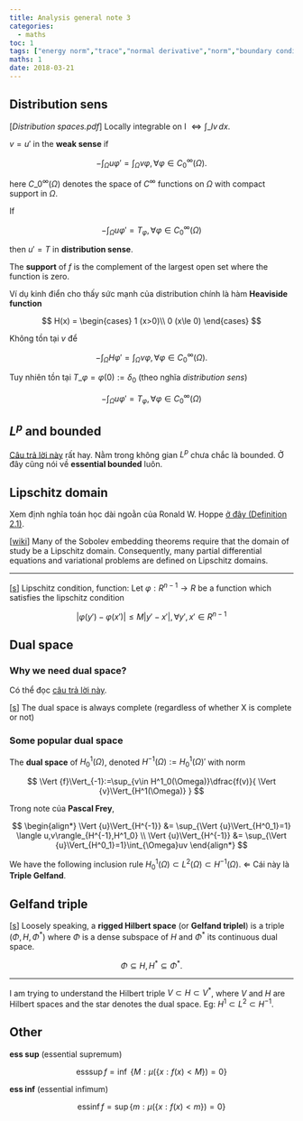 ```yaml
---
title: Analysis general note 3
categories:
  - maths
toc: 1
tags: ["energy norm","trace","normal derivative","norm","boundary condition","wellposed","convergence","stokes"]
maths: 1
date: 2018-03-21
---
```


## Distribution sens

[*Distribution spaces.pdf*] Locally integrable on I $\Leftrightarrow \int\_I v\, dx$.

$v=u'$ in the **weak sense** if 

$$
-\int_{\Omega} u\varphi' = \int_{\Omega}v \varphi, \forall \varphi \in C_0^{\infty}(\Omega).
$$

here $C\_0^{\infty}(\Omega)$ denotes the space of $C^{\infty}$ functions on $\Omega$ with compact support in $\Omega$.

If 

$$-\int_{\Omega} u \varphi' = T_{\varphi}, \forall \varphi\in C_0^{\infty}(\Omega)$$ 

then $u'=T$ in **distribution sense**.

The **support** of $f$ is the complement of the largest open set where the function is zero.

Ví dụ kinh điển cho thấy sức mạnh của distribution chính là hàm **Heaviside function**

$$
H(x) = \begin{cases} 1 (x>0)\\ 0 (x\le 0) \end{cases}
$$

Không tồn tại $v$ để 

$$
-\int_{\Omega} H\varphi' = \int_{\Omega}v \varphi, \forall \varphi \in C_0^{\infty}(\Omega).
$$

Tuy nhiên tồn tại $T\_{\varphi}=\varphi(0):=\delta_0$ (theo nghĩa *distribution sens*)

$$-\int_{\Omega} u \varphi' = T_{\varphi}, \forall \varphi\in C_0^{\infty}(\Omega)$$ 


## $L^p$ and bounded

[Câu trả lời này](https://math.stackexchange.com/questions/605162/are-functions-in-lp-space-always-bounded/608037#608037) rất hay. Nằm trong không gian $L^p$ chưa chắc là bounded. Ở đây cũng nói về **essential bounded** luôn.

## Lipschitz domain

Xem định nghĩa toán học dài ngoằn của Ronald W. Hoppe [ở đây (Definition 2.1)](https://www.math.uh.edu/~rohop/Fall_16/downloads/Chapter2.pdf).

[[wiki](https://en.wikipedia.org/wiki/Lipschitz_domain)] Many of the Sobolev embedding theorems require that the domain of study be a Lipschitz domain. Consequently, many partial differential equations and variational problems are defined on Lipschitz domains.

---

[[s](https://pdfs.semanticscholar.org/97e4/326291627c848a7a4f926cbc73eef3f11b28.pdf)] Lipschitz condition, function: Let $\varphi: R^{n-1} \to R$ be a function which satisfies the lipschitz condition

$$
\vert \varphi(y') - \varphi(x') \vert \le M \vert y'-x'\vert, \forall y',x' \in R^{n-1}
$$

## Dual space

### Why we need dual space?

Có thể đọc [câu trả lời này](https://math.stackexchange.com/questions/670159/why-do-we-need-dual-space).

[[s](https://math.stackexchange.com/questions/670159/why-do-we-need-dual-space)] The dual space is always complete (regardless of whether X is complete or not)

### Some popular dual space

The **dual space** of $H^1_0(\Omega)$, denoted $H^{-1}(\Omega):=H^1_0(\Omega)'$ with norm 

$$
\Vert {f}\Vert_{-1}:=\sup_{v\in H^1_0(\Omega)}\dfrac{f(v)}{ \Vert {v}\Vert_{H^1(\Omega)} }
$$

Trong note của **Pascal Frey**, 

$$
\begin{align*} 
\Vert {u}\Vert_{H^{-1}} &=  \sup_{\Vert {u}\Vert_{H^0_1}=1} \langle u,v\rangle_{H^{-1},H^1_0} \\
\Vert {u}\Vert_{H^{-1}} &= \sup_{\Vert {u}\Vert_{H^0_1}=1}\int_{\Omega}uv
\end{align*}
$$

We have the following inclusion rule $H^1_0(\Omega)\subset L^2(\Omega)\subset H^{-1}(\Omega)$. $\Leftarrow$ Cái này là **Triple Gelfand**.

## Gelfand triple

[[s](https://www.univie.ac.at/physikwiki/images/4/43/Handout_HS.pdf)] Loosely speaking, a **rigged Hilbert space** (or **Gelfand triplel**) is a triple $(\Phi, H, \Phi^{\ast})$ where $\Phi$ is a dense subspace of $H$ and $\Phi^{\ast}$ its continuous dual space.

$$
\Phi \subseteq H, H^{\ast} \subseteq \Phi^{\ast}.
$$ 

---

I am trying to understand the Hilbert triple $V \subset H \subset V^*$, where $V$ and $H$ are Hilbert spaces and the star denotes the dual space. Eg: $H^1 \subset L^2 \subset H^{-1}.$

## Other

**ess sup** (essential supremum)

$$
\mathrm {ess} \sup f=\inf \ \{M:\mu (\{x:f(x)<M\})=0\}
$$

**ess inf** (essential infimum)

$$
\mathrm {ess} \inf f=\sup\{m:\mu (\{x:f(x)<m\})=0\}
$$